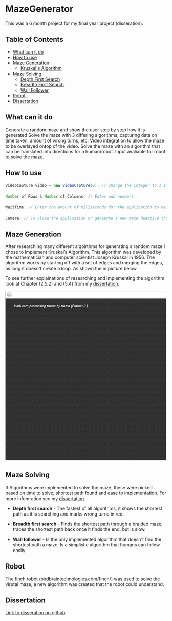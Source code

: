 # MazeGenerator

This was a 6 month project for my final year project (disseration). 

## Table of Contents

* [What can it do](#what-can-it-do)
* [How to use](#how-to-use)
* [Maze Generation](#Maze-Generation)
  * [Kruskal's Algorithm](#kruskal's-Algorithm)
* [Maze Solving](#Maze-solving)
  * [Depth First Search](#Depth-first-search)
  * [Breadth First Search](#Breadth-first-search)
  * [Wall Follower](#wall-follower)
* [Robot](#robot)
* [Dissertation](#dissertation)

## What can it do

Generate a random maze and show the user step by step how it is generated
Solve the maze with 3 differing algorithms, capturing data on time taken, amount of wrong turns, etc.
Video integration to allow the maze to be overlayed ontop of the video.
Solve the maze with an algorithm that can be translated into directions for a human/robot. Input avaliable for robot to solve the maze.


## How to use

```java
VideoCapture video = new VideoCapture(0); // change the integer to 1 if the webcam is plugged in via usb

Number of Rows & Number of Columns: // Enter odd numbers 

WaitTime: // Enter the amount of miliseconds for the application to wait between each change

Camera: // To close the application or genearte a new maze deactive the camera
```

## Maze Generation

After researching many different algoirthms for generating a random maze I chose to implement Kruskal’s Algorithm. This algorithm was developed by the mathematician and computer scientist Joseph Kruskal in 1956. The algorithm works by starting off with a set of edges and merging the edges, as long it doesn't create a loop. As shown the in picture below. 

To see further explainations of researching and implementing the algorithm look at Chapter (2.5.2) and (5.4) from my [dissertation](#dissertation).

![](Pics/Kruskals/Kruskal.gif)

## Maze Solving

3 Algorithms were implemented to solve the maze, these were picked based on time to solve, shortest path found and ease to implementation. For more infomration see my [dissertation](#dissertation).

* **Depth first search** - The fastest of all algorithms, it shows the shortest path as it is searching and marks wrong turns in red.

* **Breadth first search** - Finds the shortest path through a braided maze, traces the shortest path back once it finds the end, but is slow.

* **Wall follower** - Is the only implemented algorithm that doesn't find the shortest path a maze. Is a simplistic algorithm that humans can follow easily.

## Robot

The finch robot (birdbraintechnologies.com/finch/) was used to solve the virutal maze, a new algorithm was created that the robot could understand.

## Dissertation

[Link to disseration on github](1541110.docx)
